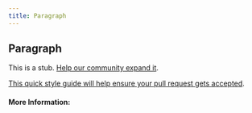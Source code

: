 ```yaml
---
title: Paragraph
---
```


## Paragraph

This is a stub. [Help our community expand it](https://github.com/freeCodeCamp/guide-articles/tree/master/articles/HTML/Elements/Paragraph/index.md).

[This quick style guide will help ensure your pull request gets accepted](https://github.com/freeCodeCamp/guide-articles/blob/master/README.md).

<!-- The article goes here, in GitHub-flavored Markdown. Feel free to add YouTube videos, images, and CodePen/JSBin embeds  -->

#### More Information:
<!-- Please add any articles you think might be helpful to read before writing the article -->



